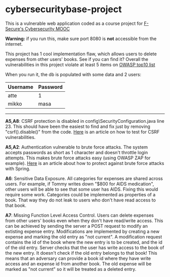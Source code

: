 # cybersecuritybase-project
This is a vulnerable web application coded as a course project for [F-Secure's Cybersecurity MOOC](https://cybersecuritybase.github.io/project/)

**Warning:** if you run this, make sure port 8080 is **not** accessible from the internet.

This project has 1 cool implementation flaw, which allows users to delete expenses from other users' books. See if you can find it? Overall the vulnerabilities in this project violate at least 5 items on [OWASP top10 list](https://www.owasp.org/index.php/Top_10_2013-Top_10)

When you run it, the db is populated with some data and 2 users:

| Username      | Password      |
| ------------- | ------------- |
| atte          | 1             |
| mikko         | masa          |

---

**A5,A8**: CSRF protection is disabled in config\SecurityConfiguration.java line 23. This should have been the easiest to find and fix just by removing "csrf().disable()" from the code. [Here](https://www.owasp.org/index.php/Testing_for_CSRF_(OTG-SESS-005)) is an article on how to test for CSRF vulnerabilities.

**A5,A2**: Authentication vulnerable to brute force attacks. The system accepts passwords as short as 1 character and doesn't throttle login attempts. This makes brute force attacks easy (using OWASP ZAP for example). [Here](http://stackoverflow.com/questions/2681401/spring-security-how-to-implement-brute-force-detection-bfd) is an article about how to protect against brute force attacks with Spring.

**A6**: Sensitive Data Exposure. All categories for expenses are shared across users. For example, if Tommy writes down "$800 for AIDS medication", other users will be able to see that some user has AIDS. Fixing this would require some work. Categories could be implemented as properties of a book. That way they do not leak to users who don't have read access to that book.

**A7**: Missing Function Level Access Control. Users can delete expenses from other users' books even when they don't have read/write access. This can be achieved by sending the server a POST request to modify an extisting expense entry. Modifications are implemented by creating a new expense and marking the old entry as "not current". A modification request contains the id of the book where the new entry is to be created, and the id of the old entry. Server checks that the user has write access to the book of the new entry. It doesn't check if the old entry belongs to that book! This means that an adversary can provide a book id where they have write access and an expense id from another book. The old expense will be marked as "not current" so it will be treated as a deleted entry.
